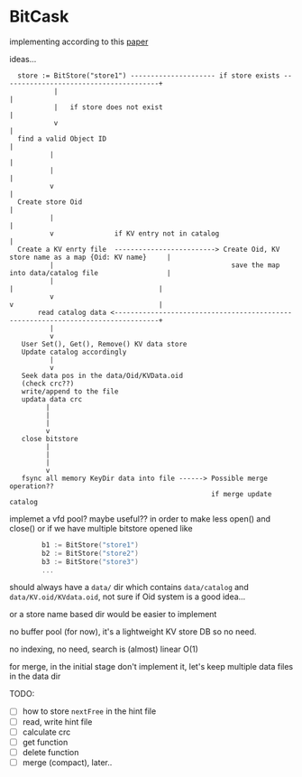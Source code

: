 BitCask
===========================

implementing according to this [paper](https://riak.com/assets/bitcask-intro.pdf)


ideas...
```                                                                                          
  store := BitStore("store1") --------------------- if store exists ---------------------------------------+                                                                     
           |                                                                                               |             
           |   if store does not exist                                                                     |
           v                                                                                               |
  find a valid Object ID                                                                                   |
          |                                                                                                |
          |                                                                                                |
          v                                                                                                |
  Create store Oid                                                                                         |
          |                                                                                                |
          v               if KV entry not in catalog                                                       |
  Create a KV enrty file  -------------------------> Create Oid, KV store name as a map {Oid: KV name}     |
          |                                            save the map into data/catalog file                 |
          |                                                           |                                    |
          v                                                           v                                    |
       read catalog data <---------------------------------------------------------------------------------+
          |                                                                                            
          v                                                                                            
   User Set(), Get(), Remove() KV data store                                                 
   Update catalog accordingly                                                                         
          |                                                                                           
          v                                                                                           
   Seek data pos in the data/Oid/KVData.oid                                                           
   (check crc??)                                                                                      
   write/append to the file                                                                           
   updata data crc                                                                                    
         |                                                                                            
         |                                                                                            
         |                                                                                            
         v                                                                                            
   close bitstore                                                                                     
         |                                                                                            
         |                                                                                            
         |                                                                                            
         v                                                                                            
   fsync all memory KeyDir data into file ------> Possible merge operation??                          
                                                  if merge update catalog                          
```

implemet a vfd pool? maybe useful?? in order to make less open() and close() or if we have multiple bitstore opened like

```go
        b1 := BitStore("store1")
        b2 := BitStore("store2")
        b3 := BitStore("store3")
        ...
```

should always have a `data/` dir which contains `data/catalog` and `data/KV.oid/KVdata.oid`, not sure if Oid system is a good idea...

or a store name based dir would be easier to implement

no buffer pool (for now), it's a lightweight KV store DB so no need.

no indexing, no need, search is (almost) linear O(1)

for merge, in the initial stage don't implement it, let's keep multiple data files in the data dir

TODO:

- [ ] how to store `nextFree` in the hint file
- [ ] read, write hint file
- [ ] calculate crc
- [ ] get function
- [ ] delete function
- [ ] merge (compact), later..
